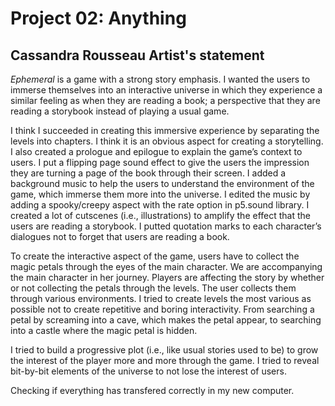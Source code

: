 # **Project 02: Anything**

## **Cassandra Rousseau Artist's statement**

_Ephemeral_ is a game with a strong story emphasis. I wanted the users to immerse themselves into an interactive
universe in which they experience a similar feeling as when they are reading a book; a perspective that they are reading a storybook instead of playing a usual game.

I think I succeeded in creating this immersive experience by separating the levels into chapters. I think it is an obvious aspect for creating a storytelling. I also created a prologue and epilogue to explain the game’s context to users. I put a flipping page sound effect to give the users the impression they are turning a page of the book through their screen. I added a background music to help the users to understand the environment of the game, which immerse them more into the universe. I edited the music by adding a spooky/creepy aspect with the rate option in p5.sound library. I created a lot of cutscenes (i.e., illustrations) to amplify the effect that the users are reading a storybook. I putted quotation marks to each character’s dialogues not to forget that users are reading a book.

To create the interactive aspect of the game, users have to collect the magic petals through the eyes of the main character. We are accompanying the main character in her journey. Players are affecting the story by whether or not collecting the petals through the levels. The user collects them through various environments. I tried to create levels the most various as possible not to create repetitive and boring interactivity. From searching a petal by screaming into a cave, which makes the petal appear, to searching into a castle where the magic petal is hidden.

I tried to build a progressive plot (i.e., like usual stories used to be) to grow the interest of the player more and more through the game. I tried to reveal bit-by-bit elements of the universe to not lose the interest of users.

Checking if everything has transfered correctly in my new computer.
